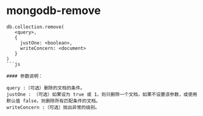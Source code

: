 # mongodb-remove


```
db.collection.remove(
   <query>,
   {
     justOne: <boolean>,
     writeConcern: <document>
   }
)
```js

#### 参数说明：

query :（可选）删除的文档的条件。
justOne : （可选）如果设为 true 或 1，则只删除一个文档，如果不设置该参数，或使用默认值 false，则删除所有匹配条件的文档。
writeConcern :（可选）抛出异常的级别。
